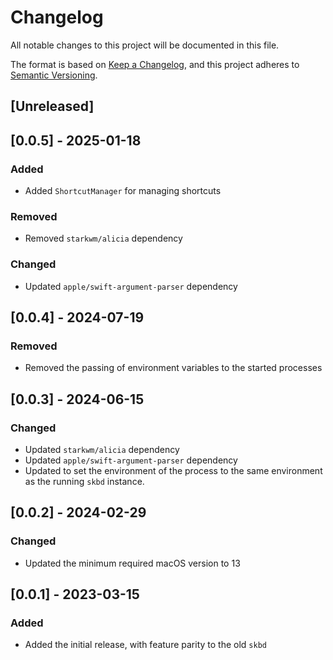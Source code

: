 # Changelog

All notable changes to this project will be documented in this file.

The format is based on [Keep a Changelog](https://keepachangelog.com/en/1.1.0/),
and this project adheres to [Semantic Versioning](https://semver.org/spec/v2.0.0.html).

## [Unreleased]

## [0.0.5] - 2025-01-18

### Added

- Added `ShortcutManager` for managing shortcuts

### Removed

- Removed `starkwm/alicia` dependency

### Changed

- Updated `apple/swift-argument-parser` dependency

## [0.0.4] - 2024-07-19

### Removed

- Removed the passing of environment variables to the started processes

## [0.0.3] - 2024-06-15

### Changed

- Updated `starkwm/alicia` dependency
- Updated `apple/swift-argument-parser` dependency
- Updated to set the environment of the process to the same environment as the running `skbd` instance.

## [0.0.2] - 2024-02-29

### Changed

- Updated the minimum required macOS version to 13

## [0.0.1] - 2023-03-15

### Added

- Added the initial release, with feature parity to the old `skbd`
